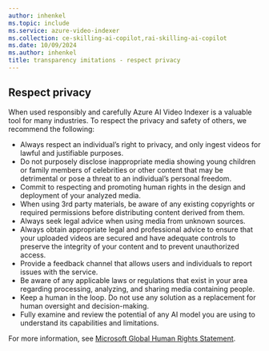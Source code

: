 ```yaml
---
author: inhenkel
ms.topic: include 
ms.service: azure-video-indexer
ms.collection: ce-skilling-ai-copilot,rai-skilling-ai-copilot
ms.date: 10/09/2024
ms.author: inhenkel
title: transparency imitations - respect privacy
---
```


## Respect privacy
When used responsibly and carefully Azure AI Video Indexer is a valuable tool for many industries. To respect the privacy and safety of others, we recommend the following:  

- Always respect an individual’s right to privacy, and only ingest videos for lawful and justifiable purposes.  
- Do not purposely disclose inappropriate media showing young children or family members of celebrities or other content that may be detrimental or pose a threat to an individual’s personal freedom.  
- Commit to respecting and promoting human rights in the design and deployment of your analyzed media.  
- When using 3rd party materials, be aware of any existing copyrights or required permissions before distributing content derived from them.
- Always seek legal advice when using media from unknown sources.
- Always obtain appropriate legal and professional advice to ensure that your uploaded videos are secured and have adequate controls to preserve the integrity of your content and to prevent unauthorized access.
- Provide a feedback channel that allows users and individuals to report issues with the service.  
- Be aware of any applicable laws or regulations that exist in your area regarding processing, analyzing, and sharing media containing people.
- Keep a human in the loop. Do not use any solution as a replacement for human oversight and decision-making.  
- Fully examine and review the potential of any AI model you are using to understand its capabilities and limitations.

For more information, see [Microsoft Global Human Rights Statement](https://www.microsoft.com/corporate-responsibility/human-rights-statement?activetab=pivot_1:primaryr5).
